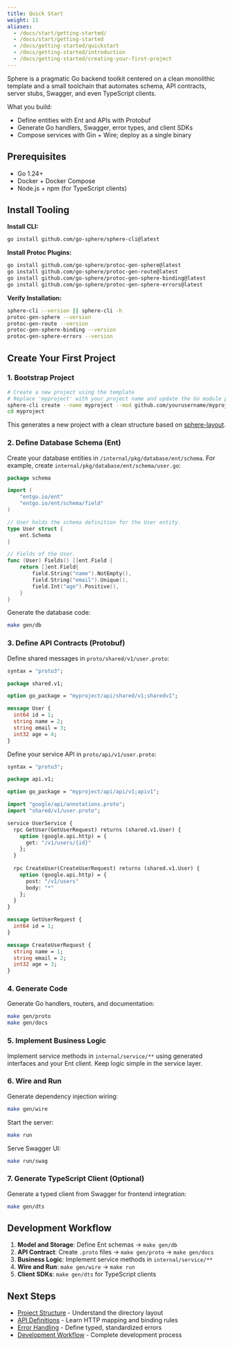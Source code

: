 ```yaml
---
title: Quick Start
weight: 11
aliases:
  - /docs/start/getting-started/
  - /docs/start/getting-started
  - /docs/getting-started/quickstart
  - /docs/getting-started/introduction
  - /docs/getting-started/creating-your-first-project
---
```


Sphere is a pragmatic Go backend toolkit centered on a clean monolithic template and a small toolchain that automates schema, API contracts, server stubs, Swagger, and even TypeScript clients.

What you build:
- Define entities with Ent and APIs with Protobuf  
- Generate Go handlers, Swagger, error types, and client SDKs
- Compose services with Gin + Wire; deploy as a single binary

## Prerequisites

- Go 1.24+
- Docker + Docker Compose  
- Node.js + npm (for TypeScript clients)

## Install Tooling

**Install CLI:**
```bash
go install github.com/go-sphere/sphere-cli@latest
```

**Install Protoc Plugins:**
```bash
go install github.com/go-sphere/protoc-gen-sphere@latest
go install github.com/go-sphere/protoc-gen-route@latest
go install github.com/go-sphere/protoc-gen-sphere-binding@latest
go install github.com/go-sphere/protoc-gen-sphere-errors@latest
```

**Verify Installation:**
```bash
sphere-cli --version || sphere-cli -h
protoc-gen-sphere --version
protoc-gen-route --version
protoc-gen-sphere-binding --version
protoc-gen-sphere-errors --version
```

## Create Your First Project

### 1. Bootstrap Project

```bash
# Create a new project using the template
# Replace 'myproject' with your project name and update the Go module path
sphere-cli create --name myproject --mod github.com/yourusername/myproject
cd myproject
```

This generates a new project with a clean structure based on [sphere-layout](https://github.com/go-sphere/sphere-layout).

### 2. Define Database Schema (Ent)

Create your database entities in `/internal/pkg/database/ent/schema`. For example, create `internal/pkg/database/ent/schema/user.go`:

```go
package schema

import (
	"entgo.io/ent"
	"entgo.io/ent/schema/field"
)

// User holds the schema definition for the User entity.
type User struct {
	ent.Schema
}

// Fields of the User.
func (User) Fields() []ent.Field {
	return []ent.Field{
		field.String("name").NotEmpty(),
		field.String("email").Unique(),
		field.Int("age").Positive(),
	}
}
```

Generate the database code:
```bash
make gen/db
```

### 3. Define API Contracts (Protobuf)

Define shared messages in `proto/shared/v1/user.proto`:

```protobuf
syntax = "proto3";

package shared.v1;

option go_package = "myproject/api/shared/v1;sharedv1";

message User {
  int64 id = 1;
  string name = 2;
  string email = 3;
  int32 age = 4;
}
```

Define your service API in `proto/api/v1/user.proto`:

```protobuf
syntax = "proto3";

package api.v1;

option go_package = "myproject/api/api/v1;apiv1";

import "google/api/annotations.proto";
import "shared/v1/user.proto";

service UserService {
  rpc GetUser(GetUserRequest) returns (shared.v1.User) {
    option (google.api.http) = {
      get: "/v1/users/{id}"
    };
  }
  
  rpc CreateUser(CreateUserRequest) returns (shared.v1.User) {
    option (google.api.http) = {
      post: "/v1/users"
      body: "*"
    };
  }
}

message GetUserRequest {
  int64 id = 1;
}

message CreateUserRequest {
  string name = 1;
  string email = 2;
  int32 age = 3;
}
```

### 4. Generate Code

Generate Go handlers, routers, and documentation:
```bash
make gen/proto
make gen/docs
```

### 5. Implement Business Logic

Implement service methods in `internal/service/**` using generated interfaces and your Ent client. Keep logic simple in the service layer.

### 6. Wire and Run

Generate dependency injection wiring:
```bash
make gen/wire
```

Start the server:
```bash
make run
```

Serve Swagger UI:
```bash
make run/swag
```

### 7. Generate TypeScript Client (Optional)

Generate a typed client from Swagger for frontend integration:
```bash
make gen/dts
```

## Development Workflow

1. **Model and Storage**: Define Ent schemas → `make gen/db`
2. **API Contract**: Create `.proto` files → `make gen/proto` → `make gen/docs`  
3. **Business Logic**: Implement service methods in `internal/service/**`
4. **Wire and Run**: `make gen/wire` → `make run`
5. **Client SDKs**: `make gen/dts` for TypeScript clients

## Next Steps

- [Project Structure](../concepts/project-structure) - Understand the directory layout
- [API Definitions](../guides/api-definitions) - Learn HTTP mapping and binding rules  
- [Error Handling](../guides/error-handling) - Define typed, standardized errors
- [Development Workflow](workflow) - Complete development process

